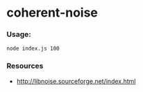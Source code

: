 # coherent-noise

### Usage:

```
node index.js 100
```

### Resources

- http://libnoise.sourceforge.net/index.html

